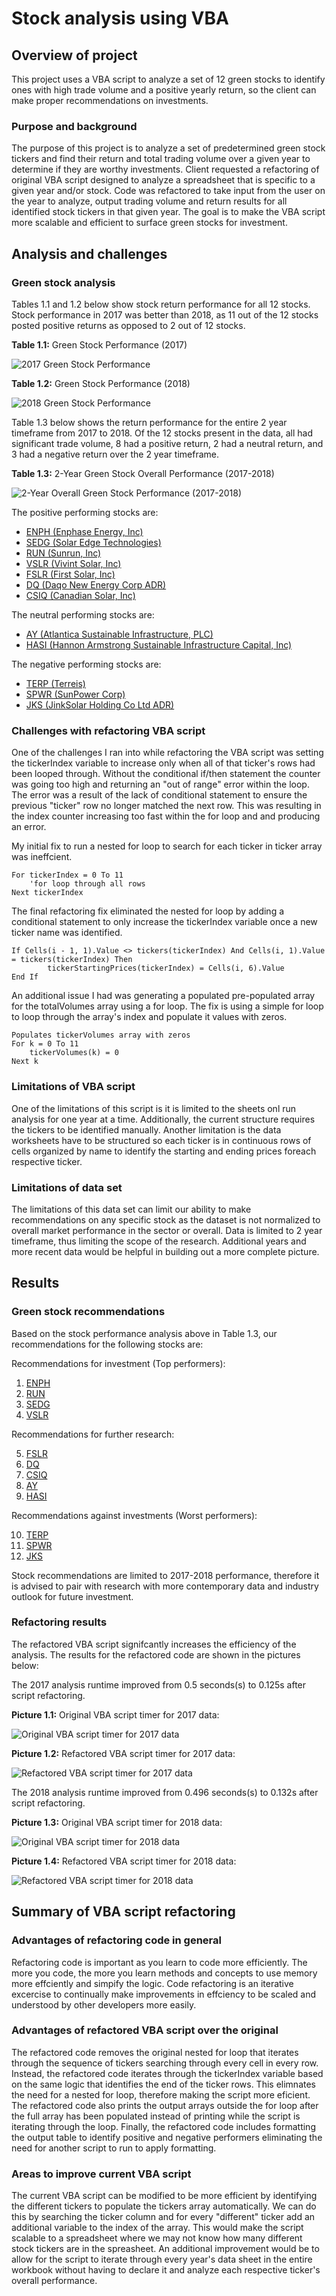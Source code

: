 # Stock analysis using VBA

## Overview of project
This project uses a VBA script to analyze a set of 12 green stocks to identify ones with high trade volume and a positive yearly return, so the client can make proper recommendations on investments.

### Purpose and background
The purpose of this project is to analyze a set of predetermined green stock tickers and find their return and total trading volume over a given year to determine if they are worthy investments. Client requested a refactoring of original VBA script designed to analyze a spreadsheet that is specific to a given year and/or stock. Code was refactored to take input from the user on the year to analyze, output trading volume and return results for all identified stock tickers in that given year. The goal is to make the VBA script more scalable and efficient to surface green stocks for investment.

## Analysis and challenges

### Green stock analysis
Tables 1.1 and 1.2 below show stock return performance for all 12 stocks. Stock performance in 2017 was better than 2018, as 11 out of the 12 stocks posted positive returns as opposed to 2 out of 12 stocks. 

**Table 1.1:** Green Stock Performance (2017)

![2017 Green Stock Performance](https://github.com/joshuanallen/stock-analysis/blob/c0af656872fe23da68a4d3c580af77d1664fb68a/Resources/VBA_Challenge_2017_results.png)

**Table 1.2:** Green Stock Performance (2018)

![2018 Green Stock Performance](https://github.com/joshuanallen/stock-analysis/blob/c0af656872fe23da68a4d3c580af77d1664fb68a/Resources/VBA_Challenge_2018_results.png)


Table 1.3 below shows the return performance for the entire 2 year timeframe from 2017 to 2018. Of the 12 stocks present in the data, all had significant trade volume, 8 had a positive return, 2 had a neutral return, and 3 had a negative return over the 2 year timeframe.

**Table 1.3:** 2-Year Green Stock Overall Performance (2017-2018)

![2-Year Overall Green Stock Performance (2017-2018)](https://github.com/joshuanallen/stock-analysis/blob/c0af656872fe23da68a4d3c580af77d1664fb68a/Resources/All_stocks_2yr_performance.png)

The positive performing stocks are:
- [ENPH (Enphase Energy, Inc)](https://www.morningstar.com/stocks/XNAS/ENPH/quote)
- [SEDG (Solar Edge Technologies)](https://www.morningstar.com/stocks/xnas/sedg/quote)
- [RUN (Sunrun, Inc)](https://www.morningstar.com/stocks/xnas/run/quote)
- [VSLR (Vivint Solar, Inc)](https://www.marketbeat.com/stocks/NYSE/VSLR/)
- [FSLR (First Solar, Inc)](https://www.morningstar.com/stocks/xnas/fslr/quote)
- [DQ (Daqo New Energy Corp ADR)](https://www.morningstar.com/stocks/xnys/dq/quote)
- [CSIQ (Canadian Solar, Inc)](https://www.morningstar.com/stocks/xnas/csiq/quote)

The neutral performing stocks are:
- [AY (Atlantica Sustainable Infrastructure, PLC)](https://www.morningstar.com/stocks/xnas/ay/quote)
- [HASI (Hannon Armstrong Sustainable Infrastructure Capital, Inc)](https://www.morningstar.com/stocks/xnys/hasi/quote)

The negative performing stocks are:
- [TERP (Terreis)](https://www.morningstar.com/stocks/chix/terp/quote)
- [SPWR (SunPower Corp)](https://www.morningstar.com/stocks/xnas/spwr/quote)
- [JKS (JinkSolar Holding Co Ltd ADR)](https://www.morningstar.com/stocks/xnys/jks/quote)

### Challenges with refactoring VBA script
One of the challenges I ran into while refactoring the VBA script was setting the tickerIndex variable to increase only when all of that ticker's rows had been looped through. Without the conditional if/then statement the counter was going too high and returning an "out of range" error within the loop. The error was  a result of the lack of conditional statement to ensure the previous "ticker" row no longer matched the next row. This was resulting in the index counter increasing too fast within the for loop and and producing an error. 

My initial fix to run a nested for loop to search for each ticker in ticker array was ineffcient. 

    For tickerIndex = 0 To 11
        'for loop through all rows
    Next tickerIndex


The final refactoring fix eliminated the nested for loop by adding a conditional statement to only increase the tickerIndex variable once a new ticker name was identified.

    If Cells(i - 1, 1).Value <> tickers(tickerIndex) And Cells(i, 1).Value = tickers(tickerIndex) Then
            tickerStartingPrices(tickerIndex) = Cells(i, 6).Value
    End If

An additional issue I had was generating a populated pre-populated array for the totalVolumes array using a for loop. The fix is using a simple for loop to loop through the array's index and populate it values with zeros.

    Populates tickerVolumes array with zeros
    For k = 0 To 11
        tickerVolumes(k) = 0
    Next k

### Limitations of VBA script
One of the limitations of this script is it is limited to the sheets onl run analysis for one year at a time. Additionally, the current structure requires the tickers to be identified manually. Another limitation is the data worksheets have to be structured so each ticker is in continuous rows of cells organized by name to identify the starting and ending prices foreach respective ticker.

### Limitations of data set
The limitations of this data set can limit our ability to make recommendations on any specific stock as the dataset is not normalized to overall market performance in the sector or overall. Data is limited to 2 year timeframe, thus limiting the scope of the research. Additional years and more recent data would be helpful in building out a more complete picture.

## Results

### Green stock recommendations

Based on the stock performance analysis above in Table 1.3, our recommendations for the following stocks are:

Recommendations for investment (Top performers):

1. [ENPH](https://www.morningstar.com/stocks/XNAS/ENPH/quote)
2. [RUN](https://www.morningstar.com/stocks/xnas/run/quote)
3. [SEDG](https://www.morningstar.com/stocks/xnas/sedg/quote)
4. [VSLR](https://www.marketbeat.com/stocks/NYSE/VSLR/)

Recommendations for further research:

5. [FSLR](https://www.morningstar.com/stocks/xnas/fslr/quote)
6. [DQ](https://www.morningstar.com/stocks/xnys/dq/quote)
7. [CSIQ](https://www.morningstar.com/stocks/xnas/csiq/quote)
8. [AY](https://www.morningstar.com/stocks/xnas/ay/quote)
9. [HASI](https://www.morningstar.com/stocks/xnys/hasi/quote)

Recommendations against investments (Worst performers):

10. [TERP](https://www.morningstar.com/stocks/chix/terp/quote)
11. [SPWR](https://www.morningstar.com/stocks/xnas/spwr/quote)
12. [JKS](https://www.morningstar.com/stocks/xnys/jks/quote)

Stock recommendations are limited to 2017-2018 performance, therefore it is advised to pair with research with more contemporary data and industry outlook for future investment.

### Refactoring results
The refactored VBA script signifcantly increases the efficiency of the analysis. The results for the refactored code are shown in the pictures below:

The 2017 analysis runtime improved from 0.5 seconds(s) to 0.125s after script refactoring.

**Picture 1.1:** Original VBA script timer for 2017 data:

![Original VBA script timer for 2017 data](https://github.com/joshuanallen/stock-analysis/blob/c0af656872fe23da68a4d3c580af77d1664fb68a/Resources/Original_VBA_script_2017_timer.png)

**Picture 1.2:** Refactored VBA script timer for 2017 data:

![Refactored VBA script timer for 2017 data](https://github.com/joshuanallen/stock-analysis/blob/c0af656872fe23da68a4d3c580af77d1664fb68a/Resources/VBA_Challenge_2017_timer.png)


The 2018 analysis runtime improved from 0.496 seconds(s) to 0.132s after script refactoring.

**Picture 1.3:** Original VBA script timer for 2018 data:

![Original VBA script timer for 2018 data](https://github.com/joshuanallen/stock-analysis/blob/c0af656872fe23da68a4d3c580af77d1664fb68a/Resources/Original_VBA_script_2018_timer.png)

**Picture 1.4:** Refactored VBA script timer for 2018 data:

![Refactored VBA script timer for 2018 data](https://github.com/joshuanallen/stock-analysis/blob/c0af656872fe23da68a4d3c580af77d1664fb68a/Resources/VBA_Challenge_2018_timer.png)

## Summary of VBA script refactoring

### Advantages of refactoring code in general
Refactoring code is important as you learn to code more efficiently. The more you code, the more you learn methods and concepts to use memory more effciently and simpify the logic. Code refactoring is an iterative excercise to continually make improvements in effciency to be scaled and understood by other developers more easily.

### Advantages of refactored VBA script over the original
The refactored code removes the original nested for loop that iterates through the sequence of tickers searching through every cell in every row. Instead, the refactored code iterates through the tickerIndex variable based on the same logic that identifies the end of the ticker rows. This elimnates the need for a nested for loop, therefore making the script more eficient. The refactored code also prints the output arrays outside the for loop after the full array has been populated instead of printing while the script is iterating through the loop. Finally, the refactored code includes formatting the output table to identify positive and negative performers eliminating the need for another script to run to apply formatting.

### Areas to improve current VBA script
The current VBA script can be modified to be more efficient by identifying the different tickers to populate the tickers array automatically. We can do this by searching the ticker column and for every "different" ticker add an additional variable to the index of the array. This would make the script scalable to a spreadsheet where we may not know how many different stock tickers are in the spreasheet. An additional improvement would be to allow for the script to iterate through every year's data sheet in the entire workbook without having to declare it and analyze each respective ticker's overall performance.
